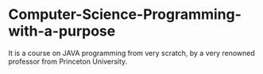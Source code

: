 # Computer-Science-Programming-with-a-purpose
It is a course on JAVA programming from very scratch, by a very renowned professor from Princeton University.
